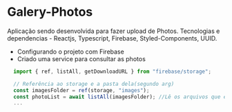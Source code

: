 # Galery-Photos

Aplicação sendo desenvolvida para fazer upload de Photos.
Tecnologias e dependencias - Reactjs, Typescript, Firebase, Styled-Components, UUID.

* Configurando o projeto com Firebase
* Criado uma service para consultar as photos
~~~~javascript
  import { ref, listAll, getDownloadURL } from "firebase/storage";

  // Referência ao storage e a pasta dela(segundo arg)
  const imagesFolder = ref(storage, "images");
  const photoList = await listAll(imagesFolder); //Lê os arquivos que estão na pasta
  ...
~~~~
